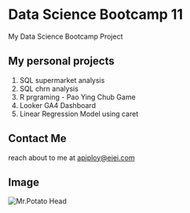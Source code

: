 # Data Science Bootcamp 11
My Data Science Bootcamp Project 

## My personal projects

1. SQL supermarket analysis
2. SQL chrn analysis
3. R prgraming - Pao Ying Chub Game
4. Looker GA4 Dashboard
5. Linear Regression Model using caret

## Contact Me
reach about to me at apiploy@eiei.com

## Image
![Mr.Potato Head](https://pbs.twimg.com/media/GGF84omXcAEYrdz.jpg)
